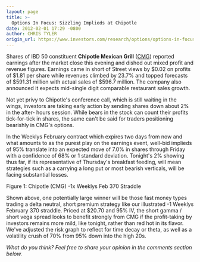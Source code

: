 ```yaml
---
layout: page
title: >-
  Options In Focus: Sizzling Implieds at Chipotle
date: 2012-02-01 17:29 -0800
author: CHRIS TYLER
origin_url: https://www.investors.com/research/options/options-in-focus-sizzling-implieds-at-chipotle/
---
```






Shares of IBD 50 constituent **Chipotle Mexican Grill** ([CMG](https://research.investors.com/quote.aspx?symbol=CMG)) reported earnings after the market close this evening and dished out mixed profit and revenue figures. Earnings came in short of Street views by $0.02 on profits of $1.81 per share while revenues climbed by 23.7% and topped forecasts of $591.31 million with actual sales of $596.7 million. The company also announced it expects mid-single digit comparable restaurant sales growth. 

  

Not yet privy to Chipotle's conference call, which is still waiting in the wings, investors are taking early action by sending shares down about 2% in the after- hours session. While bears in the stock can count their profits tick-for-tick in shares, the same can't be said for traders positioning bearishly in CMG's options. 

  

In the Weeklys February contract which expires two days from now and what amounts to as the purest play on the earnings event, well-bid implieds of 95% translate into an expected move of 7.0% in shares through Friday with a confidence of 68% or 1 standard deviation. Tonight's 2% showing thus far, if its representative of Thursday's breakfast feeding, will mean strategies such as a carrying a long put or most bearish verticals, will be facing substantial losses.

  

  

Figure 1: Chipotle (CMG) -1x Weeklys Feb 370 Straddle 

  

Shown above, one potentially large winner will be those fast money types trading a delta neutral, short premium strategy like our illustrated -1 Weeklys February 370 straddle. Priced at $20.70 and 95% IV, the short gamma / short vega spread looks to benefit strongly from CMG if the profit-taking by investors remains more mild, like tonight, rather than red hot in its flavor. We've adjusted the risk graph to reflect for time decay or theta, as well as a volatility crush of 70% from 95% down into the high 20s.

  

*What do you think? Feel free to share your opinion in the comments section below.*




